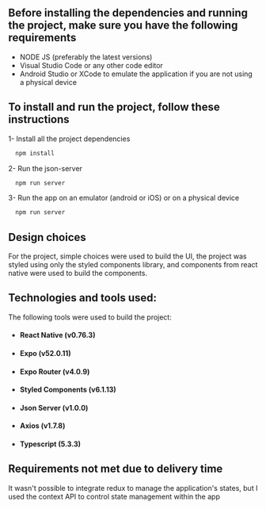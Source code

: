 
## Before installing the dependencies and running the project, make sure you have the following requirements

- NODE JS (preferably the latest versions)
- Visual Studio Code or any other code editor
- Android Studio or XCode to emulate the application if you are not using a physical device


## To install and run the project, follow these instructions

1- Install all the project dependencies

```bash
  npm install
```
2- Run the json-server

```bash
  npm run server
```

3- Run the app on an emulator (android or iOS) or on a physical device

```bash
  npm run server
```
    
## Design choices

For the project, simple choices were used to build the UI, the project was styled using only the styled components library, and components from react native were used to build the components.
## Technologies and tools used:

The following tools were used to build the project:

- #### React Native (v0.76.3)

- #### Expo (v52.0.11)

- #### Expo Router (v4.0.9)

- #### Styled Components (v6.1.13)

- #### Json Server (v1.0.0)

- #### Axios (v1.7.8)

- #### Typescript (5.3.3)
## Requirements not met due to delivery time

It wasn't possible to integrate redux to manage the application's states, but I used the context API to control state management within the app
